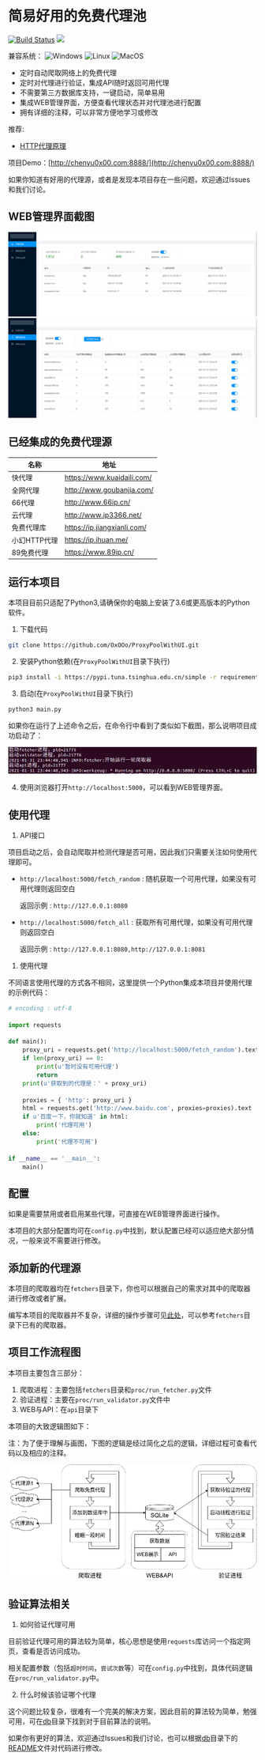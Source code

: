 # 简易好用的免费代理池

[![Build Status](https://travis-ci.com/OxOOo/ProxyPoolWithUI.svg?branch=main)](https://travis-ci.com/OxOOo/ProxyPoolWithUI)
[![](https://img.shields.io/badge/python-3.6+-brightgreen)](https://github.com/OxOOo/ProxyPoolWithUI)

兼容系统：
![Windows](https://img.shields.io/badge/Windows-o-brightgreen)
![Linux](https://img.shields.io/badge/Linux-o-brightgreen)
![MacOS](https://img.shields.io/badge/MacOS-o-brightgreen)

* 定时自动爬取网络上的免费代理
* 定时对代理进行验证，集成API随时返回可用代理
* 不需要第三方数据库支持，一键启动，简单易用
* 集成WEB管理界面，方便查看代理状态并对代理池进行配置
* 拥有详细的注释，可以非常方便地学习或修改

推荐:
* [HTTP代理原理](https://zhuanlan.zhihu.com/p/349028243)

项目Demo：[http://chenyu0x00.com:8888/](http://chenyu0x00.com:8888/)

如果你知道有好用的代理源，或者是发现本项目存在一些问题，欢迎通过Issues和我们讨论。

## WEB管理界面截图

![screenshot1](docs/screenshot1.png)
![screenshot2](docs/screenshot2.png)

## 已经集成的免费代理源

| 名称         | 地址                        |
|--------------|-----------------------------|
| 快代理       | https://www.kuaidaili.com/  |
| 全网代理     | http://www.goubanjia.com/   |
| 66代理       | http://www.66ip.cn/         |
| 云代理       | http://www.ip3366.net/      |
| 免费代理库   | https://ip.jiangxianli.com/ |
| 小幻HTTP代理 | https://ip.ihuan.me/        |
| 89免费代理   | https://www.89ip.cn/        |

## 运行本项目

本项目目前只适配了Python3,请确保你的电脑上安装了3.6或更高版本的Python软件。

1. 下载代码

```bash
git clone https://github.com/OxOOo/ProxyPoolWithUI.git
```

2. 安装Python依赖(在`ProxyPoolWithUI`目录下执行)

```bash
pip3 install -i https://pypi.tuna.tsinghua.edu.cn/simple -r requirements.txt
```

3. 启动(在`ProxyPoolWithUI`目录下执行)

```bash
python3 main.py
```

如果你在运行了上述命令之后，在命令行中看到了类似如下截图，那么说明项目成功启动了：

![term](docs/term.png)

4. 使用浏览器打开`http://localhost:5000`，可以看到WEB管理界面。

## 使用代理

1. API接口

项目启动之后，会自动爬取并检测代理是否可用，因此我们只需要关注如何使用代理即可。

* `http://localhost:5000/fetch_random` : 随机获取一个可用代理，如果没有可用代理则返回空白
  
  返回示例 : `http://127.0.0.1:8080`

* `http://localhost:5000/fetch_all` : 获取所有可用代理，如果没有可用代理则返回空白
  
  返回示例 : `http://127.0.0.1:8080,http://127.0.0.1:8081`

1. 使用代理

不同语言使用代理的方式各不相同，这里提供一个Python集成本项目并使用代理的示例代码：

```python
# encoding : utf-8

import requests

def main():
    proxy_uri = requests.get('http://localhost:5000/fetch_random').text
    if len(proxy_uri) == 0:
        print(u'暂时没有可用代理')
        return
    print(u'获取到的代理是：' + proxy_uri)
    
    proxies = { 'http': proxy_uri }
    html = requests.get('http://www.baidu.com', proxies=proxies).text
    if u'百度一下，你就知道' in html:
        print('代理可用')
    else:
        print('代理不可用')

if __name__ == '__main__':
    main()
```

## 配置

如果是需要禁用或者启用某些代理，可直接在WEB管理界面进行操作。

本项目的大部分配置均可在`config.py`中找到，默认配置已经可以适应绝大部分情况，一般来说不需要进行修改。

## 添加新的代理源

本项目的爬取器均在`fetchers`目录下，你也可以根据自己的需求对其中的爬取器进行修改或者扩展。

编写本项目的爬取器并不复杂，详细的操作步骤可见[此处](fetchers/)，可以参考`fetchers`目录下已有的爬取器。

## 项目工作流程图

本项目主要包含三部分：

1. 爬取进程：主要包括`fetchers`目录和`proc/run_fetcher.py`文件
2. 验证进程：主要在`proc/run_validator.py`文件中
3. WEB与API：在`api`目录下

本项目的大致逻辑图如下：

注：为了便于理解与画图，下图的逻辑是经过简化之后的逻辑，详细过程可查看代码以及相应的注释。

![workflow](docs/workflow.png)

## 验证算法相关

1. 如何验证代理可用

目前验证代理可用的算法较为简单，核心思想是使用`requests`库访问一个指定网页，查看是否访问成功。

相关配置参数（包括`超时时间`，`尝试次数`等）可在`config.py`中找到，具体代码逻辑在`proc/run_validator.py`中。

2. 什么时候该验证哪个代理

这个问题比较复杂，很难有一个完美的解决方案，因此目前的算法较为简单，勉强可用，可在[db](db)目录下找到对于目前算法的说明。

如果你有更好的算法，欢迎通过Issues和我们讨论，也可以根据[db](db)目录下的[README](db/README.md)文件对代码进行修改。

